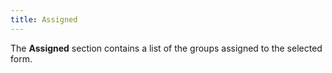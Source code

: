 ```yaml
---
title: Assigned
---
```



The **Assigned** section contains  a list of the groups assigned to the selected form.
